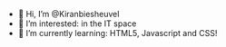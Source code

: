 - 👋 Hi, I’m @Kiranbiesheuvel
- 👀 I’m interested: in the IT space 
- 🌱 I’m currently learning: HTML5, Javascript and CSS!
